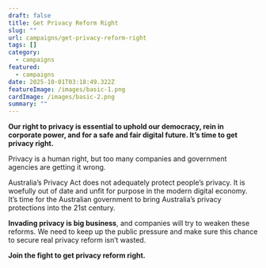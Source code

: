 ```yaml
---
draft: false
title: Get Privacy Reform Right
slug: ""
url: campaigns/get-privacy-reform-right
tags: []
category:
  - campaigns
featured:
  - campaigns
date: 2025-10-01T03:18:49.322Z
featureImage: /images/basic-1.png
cardImage: /images/basic-2.png
summary: ""
---
```

**Our right to privacy is essential to uphold our democracy, rein in corporate power, and for a safe and fair digital future. It’s time to get privacy right.**

Privacy is a human right, but too many companies and government agencies are getting it wrong.

Australia’s Privacy Act does not adequately protect people’s privacy. It is woefully out of date and unfit for purpose in the modern digital economy. It’s time for the Australian government to bring Australia’s privacy protections into the 21st century.

**Invading privacy is big business**, and companies will try to weaken these reforms. We need to keep up the public pressure and make sure this chance to secure real privacy reform isn’t wasted.

**Join the fight to get privacy reform right.**

<link href='https://actionnetwork.org/css/style-embed-whitelabel-v3.css' rel='stylesheet' type='text/css' /><script src='https://actionnetwork.org/widgets/v5/form/get-privacy-reform-right?format=js&source=widget'></script><div id='can-form-area-get-privacy-reform-right' style='width: 100%'><!-- this div is the target for our HTML insertion --></div>